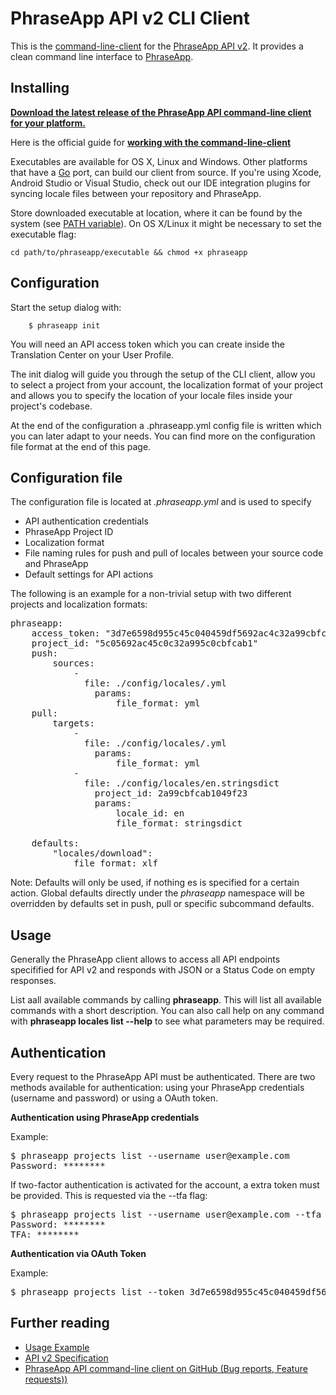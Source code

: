 # PhraseApp API v2 CLI Client

This is the <a href="http://docs.phraseapp.com/guides/working-with-phraseapp/command-line-client/" target="_blank">command-line-client</a> for the [PhraseApp API v2](http://docs.phraseapp.com/api/v2). It provides a clean command line interface to [PhraseApp](https://phraseapp.com).


## Installing

**[Download the latest release of the PhraseApp API command-line client for your platform.](https://github.com/phrase/phraseapp-client/releases/latest)** 

Here is the official guide for **<a href="http://docs.phraseapp.com/guides/working-with-phraseapp/command-line-client/" target="_blank">working with the command-line-client</a>**

Executables are available for OS X, Linux and Windows. Other platforms that have a [Go](http://golang.org/) port, can build our client from source. If you're using Xcode, Android Studio or Visual Studio, check out our IDE integration plugins for syncing locale files between your repository and PhraseApp.

Store downloaded executable at location, where it can be found by the system (see [PATH variable](http://en.wikipedia.org/wiki/PATH_%28variable%29)). On OS X/Linux it might be necessary to set the executable flag:

	cd path/to/phraseapp/executable && chmod +x phraseapp

## Configuration

Start the setup dialog with:

		$ phraseapp init

You will need an API access token which you can create inside the Translation Center on your User Profile.

The init dialog will guide you through the setup of the CLI client, allow you to select a project from your account, the localization format of your project and allows you to specify the location of your locale files inside your project's codebase.

At the end of the configuration a .phraseapp.yml config file is written which you can later adapt to your needs. You can find more on the configuration file format at the end of this page.

## Configuration file

 The configuration file is located at *.phraseapp.yml* and is used to specify

 * API authentication credentials
 * PhraseApp Project ID
 * Localization format
 * File naming rules for push and pull of locales between your source code and PhraseApp
 * Default settings for API actions

The following is an example for a non-trivial setup with two different projects and localization formats:
<pre>
phraseapp:
	access_token: "3d7e6598d955c45c040459df5692ac4c32a99cbfcab1049f237af1b928a17793"
	project_id: "5c05692ac45c0c32a995c0cbfcab1"
	push:
		sources:
			-
			  file: ./config/locales/<locale_name>.yml
				params:
					file_format: yml
	pull:
		targets:
			-
			  file: ./config/locales/<locale_name>.yml
				params:
					file_format: yml
			-
			  file: ./config/locales/en.stringsdict
				project_id: 2a99cbfcab1049f23
				params:
					locale_id: en
					file_format: stringsdict

	defaults:
		"locales/download":
			file_format: xlf
</pre>

Note: Defaults will only be used, if nothing es is specified for a certain action. Global defaults directly under the *phraseapp* namespace will be overridden by defaults set in push, pull or specific subcommand defaults.

## Usage
Generally the PhraseApp client allows to access all API endpoints specifified for API v2 and responds with JSON or a Status Code on empty responses.

List aall available commands by calling **phraseapp**. This will list all available commands with a short description. You can also call help on any command with **phraseapp locales list --help** to see what parameters may be required.

## Authentication

Every request to the PhraseApp API must be authenticated. There are two methods available for authentication: using your PhraseApp credentials (username and password) or using a OAuth token.

**Authentication using PhraseApp credentials**

Example:

<pre>
$ phraseapp projects list --username user@example.com
Password: ********
</pre>

If two-factor authentication is activated for the account, a extra token must be provided. This is requested via the --tfa flag:

<pre>
$ phraseapp projects list --username user@example.com --tfa
Password: ********
TFA: ********
</pre>

**Authentication via OAuth Token**

Example:

<pre>
$ phraseapp projects list --token 3d7e6598d955c45c040459df5692ac4c32a99cbfcab1049f237af1b928a17793
</pre>


## Further reading
* [Usage Example](http://docs.phraseapp.com/api/v2/examples/)
* [API v2 Specification](http://docs.phraseapp.com/api/v2/)
* [PhraseApp API command-line client on GitHub (Bug reports, Feature requests))](https://github.com/phrase/phraseapp-client)
